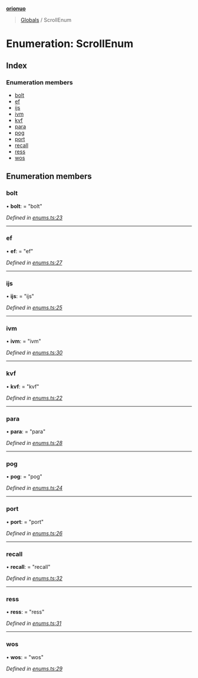 **[orionuo](../README.md)**

> [Globals](../globals.md) / ScrollEnum

# Enumeration: ScrollEnum

## Index

### Enumeration members

* [bolt](scrollenum.md#bolt)
* [ef](scrollenum.md#ef)
* [ijs](scrollenum.md#ijs)
* [ivm](scrollenum.md#ivm)
* [kvf](scrollenum.md#kvf)
* [para](scrollenum.md#para)
* [pog](scrollenum.md#pog)
* [port](scrollenum.md#port)
* [recall](scrollenum.md#recall)
* [ress](scrollenum.md#ress)
* [wos](scrollenum.md#wos)

## Enumeration members

### bolt

•  **bolt**:  = "bolt"

*Defined in [enums.ts:23](https://github.com/msviha/orionuo/blob/ec017d9/src/enums.ts#L23)*

___

### ef

•  **ef**:  = "ef"

*Defined in [enums.ts:27](https://github.com/msviha/orionuo/blob/ec017d9/src/enums.ts#L27)*

___

### ijs

•  **ijs**:  = "ijs"

*Defined in [enums.ts:25](https://github.com/msviha/orionuo/blob/ec017d9/src/enums.ts#L25)*

___

### ivm

•  **ivm**:  = "ivm"

*Defined in [enums.ts:30](https://github.com/msviha/orionuo/blob/ec017d9/src/enums.ts#L30)*

___

### kvf

•  **kvf**:  = "kvf"

*Defined in [enums.ts:22](https://github.com/msviha/orionuo/blob/ec017d9/src/enums.ts#L22)*

___

### para

•  **para**:  = "para"

*Defined in [enums.ts:28](https://github.com/msviha/orionuo/blob/ec017d9/src/enums.ts#L28)*

___

### pog

•  **pog**:  = "pog"

*Defined in [enums.ts:24](https://github.com/msviha/orionuo/blob/ec017d9/src/enums.ts#L24)*

___

### port

•  **port**:  = "port"

*Defined in [enums.ts:26](https://github.com/msviha/orionuo/blob/ec017d9/src/enums.ts#L26)*

___

### recall

•  **recall**:  = "recall"

*Defined in [enums.ts:32](https://github.com/msviha/orionuo/blob/ec017d9/src/enums.ts#L32)*

___

### ress

•  **ress**:  = "ress"

*Defined in [enums.ts:31](https://github.com/msviha/orionuo/blob/ec017d9/src/enums.ts#L31)*

___

### wos

•  **wos**:  = "wos"

*Defined in [enums.ts:29](https://github.com/msviha/orionuo/blob/ec017d9/src/enums.ts#L29)*
